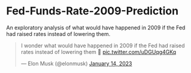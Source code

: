 # Fed-Funds-Rate-2009-Prediction
An exploratory analysis of what would have happened in 2009 if the Fed had raised rates instead of lowering them. 

<blockquote class="twitter-tweet"><p lang="en" dir="ltr">I wonder what would have happened in 2009 if the Fed had raised rates instead of lowering them 🤔 <a href="https://t.co/uDGUqg4GKq">pic.twitter.com/uDGUqg4GKq</a></p>&mdash; Elon Musk (@elonmusk) <a href="https://twitter.com/elonmusk/status/1614105828205760513?ref_src=twsrc%5Etfw">January 14, 2023</a></blockquote>
